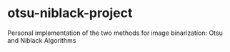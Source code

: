 # otsu-niblack-project
Personal implementation of the two methods for image binarization: Otsu and Niblack Algorithms
